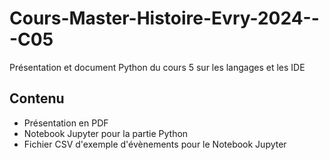 # Cours-Master-Histoire-Evry-2024---C05
Présentation et document Python du cours 5 sur les langages et les IDE

## Contenu

- Présentation en PDF
- Notebook Jupyter pour la partie Python
- Fichier CSV d'exemple d'évènements pour le Notebook Jupyter
